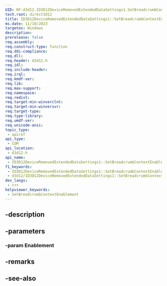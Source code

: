 ```yaml
---
UID: NF:d3d12.ID3D12DeviceRemovedExtendedDataSettings1.SetBreadcrumbContextEnablement
tech.root: direct3d12
title: ID3D12DeviceRemovedExtendedDataSettings1::SetBreadcrumbContextEnablement
ms.date: 11/10/2023
targetos: Windows
description: 
prerelease: false
req.assembly: 
req.construct-type: function
req.ddi-compliance: 
req.dll: 
req.header: d3d12.h
req.idl: 
req.include-header: 
req.irql: 
req.kmdf-ver: 
req.lib: 
req.max-support: 
req.namespace: 
req.redist: 
req.target-min-winverclnt: 
req.target-min-winversvr: 
req.target-type: 
req.type-library: 
req.umdf-ver: 
req.unicode-ansi: 
topic_type:
 - apiref
api_type:
 - COM
api_location:
 - d3d12.h
api_name:
 - ID3D12DeviceRemovedExtendedDataSettings1::SetBreadcrumbContextEnablement
f1_keywords:
 - ID3D12DeviceRemovedExtendedDataSettings1::SetBreadcrumbContextEnablement
 - d3d12/ID3D12DeviceRemovedExtendedDataSettings1::SetBreadcrumbContextEnablement
dev_langs:
 - c++
helpviewer_keywords:
 - SetBreadcrumbContextEnablement
---
```


## -description

## -parameters

### -param Enablement

## -remarks

## -see-also

